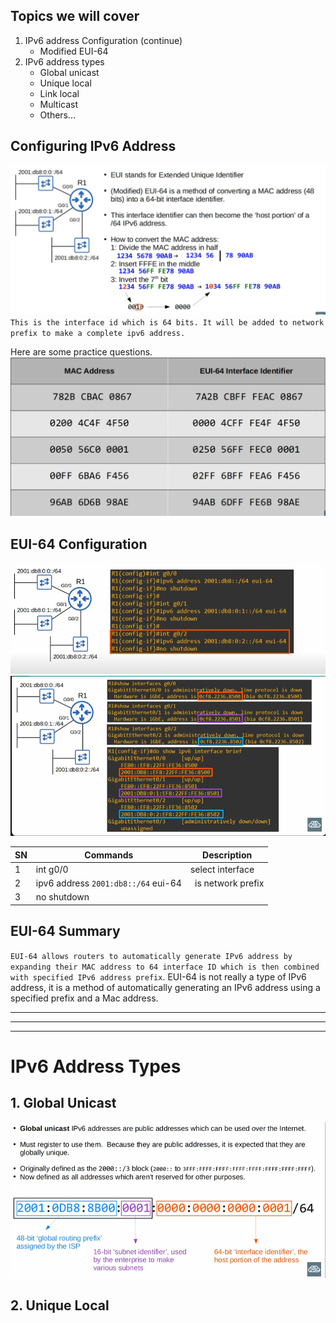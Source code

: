 

## Topics we will cover

1. IPv6 address Configuration (continue)
	- Modified EUI-64
2. IPv6 address types
	- Global unicast
	- Unique local
	- Link local
	- Multicast
	- Others...


## Configuring IPv6 Address
![](images/Pasted%20image%2020231106094912.png)
`This is the interface id which is 64 bits. It will be added to network prefix to make a complete ipv6 address.`

Here are some practice questions.
![](images/Pasted%20image%2020231106095345.png)

## EUI-64 Configuration
![](images/Pasted%20image%2020231106100832.png)
![](images/Pasted%20image%2020231106100621.png)

|SN| **Commands**      | Description |
|---| ----------- | ----------- |
|1|int g0/0|select interface|
|2| ipv6 address `2001:db8::/64` eui-64|` `is network prefix|
|3|no shutdown||

## EUI-64 Summary

`EUI-64 allows routers to automatically generate IPv6 address by expanding their MAC address to 64 interface ID which is then combined with specified IPv6 address prefix`.
EUI-64  is not really a type of IPv6 address, it is a method of automatically generating an IPv6 address using a specified prefix and a Mac address.


-----
----
---
# IPv6 Address Types

## 1. Global Unicast

![](images/Pasted%20image%2020231106102207.png)

## 2. Unique Local

